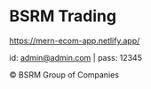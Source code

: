 # BSRM Trading

https://mern-ecom-app.netlify.app/

id: admin@admin.com | pass: 12345

&copy; BSRM Group of Companies
